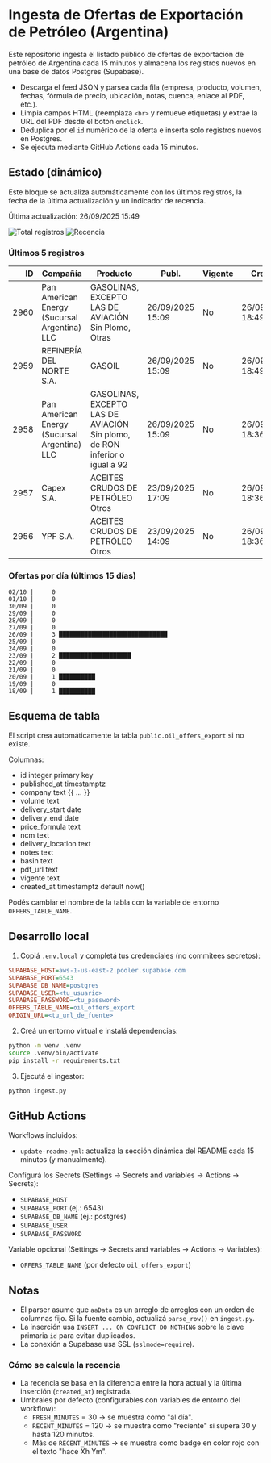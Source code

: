 # Ingesta de Ofertas de Exportación de Petróleo (Argentina)

Este repositorio ingesta el listado público de ofertas de exportación de petróleo de Argentina cada 15 minutos y almacena los registros nuevos en una base de datos Postgres (Supabase).


- Descarga el feed JSON y parsea cada fila (empresa, producto, volumen, fechas, fórmula de precio, ubicación, notas, cuenca, enlace al PDF, etc.).
- Limpia campos HTML (reemplaza `<br>` y remueve etiquetas) y extrae la URL del PDF desde el botón `onclick`.
- Deduplica por el `id` numérico de la oferta e inserta solo registros nuevos en Postgres.
- Se ejecuta mediante GitHub Actions cada 15 minutos.
  
## Estado (dinámico)
 
Este bloque se actualiza automáticamente con los últimos registros, la fecha de la última actualización y un indicador de recencia.

<!-- OFFERS_STATUS:START -->

Última actualización: 26/09/2025 15:49
<!-- badges:start -->
![Total registros](https://img.shields.io/badge/total__registros-2418-blue?style=flat-square) ![Recencia](https://img.shields.io/badge/recencia-hace_135h_48m-red?style=flat-square)
<!-- badges:end -->

### Últimos 5 registros

<table>
  <colgroup>
    <col style="width:8%">
    <col style="width:24%">
    <col style="width:38%">
    <col style="width:12%">
    <col style="width:8%">
    <col style="width:10%">
  </colgroup>
  <thead>
    <tr><th style="text-align:right">ID</th><th>Compañía</th><th>Producto</th><th>Publ.</th><th>Vigente</th><th>Creado</th></tr>
  </thead>
  <tbody>
    <tr><td style="text-align:right">2960</td><td>Pan American Energy (Sucursal Argentina) LLC</td><td>GASOLINAS, EXCEPTO LAS DE AVIACIÓN Sin Plomo, Otras</td><td>26/09/2025 15:09</td><td>No</td><td>26/09/2025 18:49</td></tr>
    <tr><td style="text-align:right">2959</td><td>REFINERÍA DEL NORTE S.A.</td><td>GASOIL</td><td>26/09/2025 15:09</td><td>No</td><td>26/09/2025 18:49</td></tr>
    <tr><td style="text-align:right">2958</td><td>Pan American Energy (Sucursal Argentina) LLC</td><td>GASOLINAS, EXCEPTO LAS DE AVIACIÓN Sin plomo, de RON inferior o igual a 92</td><td>26/09/2025 15:09</td><td>No</td><td>26/09/2025 18:36</td></tr>
    <tr><td style="text-align:right">2957</td><td>Capex S.A.</td><td>ACEITES CRUDOS DE PETRÓLEO Otros</td><td>23/09/2025 17:09</td><td>No</td><td>26/09/2025 18:36</td></tr>
    <tr><td style="text-align:right">2956</td><td>YPF S.A.</td><td>ACEITES CRUDOS DE PETRÓLEO Otros</td><td>23/09/2025 14:09</td><td>No</td><td>26/09/2025 18:36</td></tr>
  </tbody>
</table>

### Ofertas por día (últimos 15 días)

```
02/10 |     0 
01/10 |     0 
30/09 |     0 
29/09 |     0 
28/09 |     0 
27/09 |     0 
26/09 |     3 ██████████████████████████████
25/09 |     0 
24/09 |     0 
23/09 |     2 ████████████████████
22/09 |     0 
21/09 |     0 
20/09 |     1 ██████████
19/09 |     0 
18/09 |     1 ██████████
```

<!-- OFFERS_STATUS:END -->

## Esquema de tabla

El script crea automáticamente la tabla `public.oil_offers_export` si no existe.

Columnas:

- id integer primary key
- published_at timestamptz
- company text
  {{ ... }}
- volume text
- delivery_start date
- delivery_end date
- price_formula text
- ncm text
- delivery_location text
- notes text
- basin text
- pdf_url text
- vigente text
- created_at timestamptz default now()

Podés cambiar el nombre de la tabla con la variable de entorno `OFFERS_TABLE_NAME`.

## Desarrollo local

1. Copiá `.env.local` y completá tus credenciales (no commitees secretos):

```ini
SUPABASE_HOST=aws-1-us-east-2.pooler.supabase.com
SUPABASE_PORT=6543
SUPABASE_DB_NAME=postgres
SUPABASE_USER=<tu_usuario>
SUPABASE_PASSWORD=<tu_password>
OFFERS_TABLE_NAME=oil_offers_export
ORIGIN_URL=<tu_url_de_fuente>
```

2. Creá un entorno virtual e instalá dependencias:

```bash
python -m venv .venv
source .venv/bin/activate
pip install -r requirements.txt
```

3. Ejecutá el ingestor:

```bash
python ingest.py
```

## GitHub Actions

Workflows incluidos:

- `update-readme.yml`: actualiza la sección dinámica del README cada 15 minutos (y manualmente).

Configurá los Secrets (Settings → Secrets and variables → Actions → Secrets):

- `SUPABASE_HOST`
- `SUPABASE_PORT` (ej.: 6543)
- `SUPABASE_DB_NAME` (ej.: postgres)
- `SUPABASE_USER`
- `SUPABASE_PASSWORD`

Variable opcional (Settings → Secrets and variables → Actions → Variables):

- `OFFERS_TABLE_NAME` (por defecto `oil_offers_export`)

## Notas

- El parser asume que `aaData` es un arreglo de arreglos con un orden de columnas fijo. Si la fuente cambia, actualizá `parse_row()` en `ingest.py`.
- La inserción usa `INSERT ... ON CONFLICT DO NOTHING` sobre la clave primaria `id` para evitar duplicados.
- La conexión a Supabase usa SSL (`sslmode=require`).

### Cómo se calcula la recencia

- La recencia se basa en la diferencia entre la hora actual y la última inserción (`created_at`) registrada.
- Umbrales por defecto (configurables con variables de entorno del workflow):
  - `FRESH_MINUTES` = 30 → se muestra como "al día".
  - `RECENT_MINUTES` = 120 → se muestra como "reciente" si supera 30 y hasta 120 minutos.
  - Más de `RECENT_MINUTES` → se muestra como badge en color rojo con el texto "hace Xh Ym".
